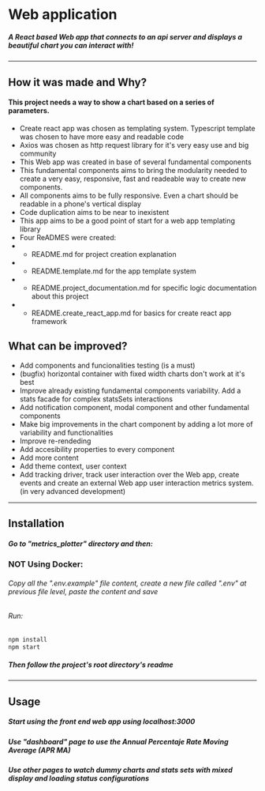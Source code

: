 # Web application

##### A React based Web app that connects to an api server and displays a beautiful chart you can interact with!

---

## How it was made and Why?

#### This project needs a way to show a chart based on a series of parameters.

- Create react app was chosen as templating system. Typescript template was chosen to have more easy and readable code
- Axios was chosen as http request library for it's very easy use and big community
- This Web app was created in base of several fundamental components
- This fundamental components aims to bring the modularity needed to create a very easy, responsive, fast and readeable way to create new components.
- All components aims to be fully responsive. Even a chart should be readable in a phone's vertical display
- Code duplication aims to be near to inexistent
- This app aims to be a good point of start for a web app templating library
- Four ReADMES were created:
- - README.md for project creation explanation
- - README.template.md for the app template system
- - README.project_documentation.md for specific logic documentation about this project
- - README.create_react_app.md for basics for create react app framework

## What can be improved?

- Add components and funcionalities testing (is a must)
- (bugfix) horizontal container with fixed width charts don't work at it's best
- Improve already existing fundamental components variability. Add a stats facade for complex statsSets interactions
- Add notification component, modal component and other fundamental components
- Make big improvements in the chart component by adding a lot more of variability and functionalities
- Improve re-rendeding
- Add accesibility properties to every component
- Add more content
- Add theme context, user context
- Add tracking driver, track user interaction over the Web app, create events and create an external Web app user interaction metrics system. (in very advanced development)

---

## Installation

##### Go to "metrics_plotter" directory and then:

### NOT Using Docker:

###### Copy all the ".env.example" file content, create a new file called ".env" at previous file level, paste the content and save

###### Run:

```sh
npm install
npm start
```

##### Then follow the project's root directory's readme

---

## Usage

##### Start using the front end web app using localhost:3000

##### Use "dashboard" page to use the Annual Percentaje Rate Moving Average (APR MA)

##### Use other pages to watch dummy charts and stats sets with mixed display and loading status configurations
